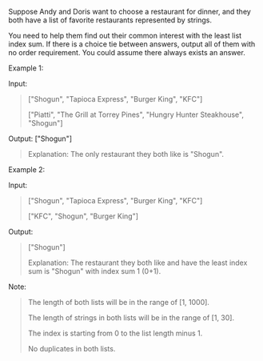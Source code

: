 Suppose Andy and Doris want to choose a restaurant for dinner, and they both have a list of favorite restaurants represented by strings.

You need to help them find out their common interest with the least list index sum. If there is a choice tie between answers, output all of them with no order requirement. You could assume there always exists an answer.

Example 1:

Input:
> ["Shogun", "Tapioca Express", "Burger King", "KFC"]
> 
>["Piatti", "The Grill at Torrey Pines", "Hungry Hunter Steakhouse", "Shogun"]

Output: ["Shogun"]
> Explanation: The only restaurant they both like is "Shogun".


Example 2:

Input:
>["Shogun", "Tapioca Express", "Burger King", "KFC"]
>
> ["KFC", "Shogun", "Burger King"]

Output: 
> 
> ["Shogun"]
> 
> Explanation: The restaurant they both like and have the least index sum is "Shogun" with index sum 1 (0+1).

Note:

> The length of both lists will be in the range of [1, 1000].
> 
> The length of strings in both lists will be in the range of [1, 30].
> 
> The index is starting from 0 to the list length minus 1.
> 
> No duplicates in both lists.
